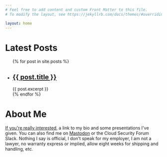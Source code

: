 ```yaml
---
# Feel free to add content and custom Front Matter to this file.
# To modify the layout, see https://jekyllrb.com/docs/themes/#overriding-theme-defaults

layout: home
---
```


<h1>Latest Posts</h1>

<ul>
  {% for post in site.posts %}
    <li>
      <h2><a href="{{ post.url }}">{{ post.title }}</a></h2>
      {{ post.excerpt }}
    </li>
  {% endfor %}
</ul>

<h1>About Me</h1>
<a href="/about">If you're really interested,</a> a link to my bio and some presentations I've given. You can also find me on <a href="https://social.securitytheater.net/@spaceinvader">Mastodon</a> or the Cloud Security Forum Slack. Nothing I say is official, I don't speak for my employer, I am not a lawyer, no warranty express or implied, allow eight weeks for shipping and handling, etc.